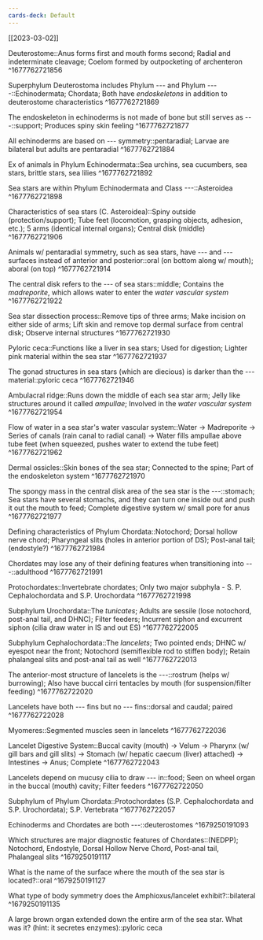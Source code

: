 ```yaml
---
cards-deck: Default
---
```


[[2023-03-02]]

Deuterostome::Anus forms first and mouth forms second; Radial and indeterminate cleavage; Coelom formed by outpocketing of archenteron
^1677762721856

Superphylum Deuterostoma includes Phylum --- and Phylum ----::Echinodermata; Chordata; Both have *endoskeletons* in addition to deuterostome characteristics
^1677762721869

The endoskeleton in echinoderms is not made of bone but still serves as ---::support; Produces spiny skin feeling
^1677762721877

All echinoderms are based on --- symmetry::pentaradial; Larvae are bilateral but adults are pentaradial
^1677762721884

Ex of animals in Phylum Echinodermata::Sea urchins, sea cucumbers, sea stars, brittle stars, sea lilies
^1677762721892

Sea stars are within Phylum Echinodermata and Class ---::Asteroidea
^1677762721898

Characteristics of sea stars (C. Asteroidea)::Spiny outside (protection/support); Tube feet (locomotion, grasping objects, adhesion, etc.); 5 arms (identical internal organs); Central disk (middle)
^1677762721906

Animals w/ pentaradial symmetry, such as sea stars, have --- and --- surfaces instead of anterior and posterior::oral (on bottom along w/ mouth); aboral (on top)
^1677762721914

The central disk refers to the --- of sea stars::middle; Contains the *madreporite*, which allows water to enter the *water vascular system*
^1677762721922

Sea star dissection process::Remove tips of three arms; Make incision on either side of arms; Lift skin and remove top dermal surface from central disk; Observe internal structures
^1677762721930

Pyloric ceca::Functions like a liver in sea stars; Used for digestion; Lighter pink material within the sea star
^1677762721937

The gonad structures in sea stars (which are diecious) is darker than the --- material::pyloric ceca
^1677762721946

Ambulacral ridge::Runs down the middle of each sea star arm; Jelly like structures around it called *ampullae*; Involved in the *water vascular system*
^1677762721954

Flow of water in a sea star's water vascular system::Water -> Madreporite -> Series of canals (rain canal to radial canal) -> Water fills ampullae above tube feet (when squeezed, pushes water to extend the tube feet)
^1677762721962

Dermal ossicles::Skin bones of the sea star; Connected to the spine; Part of the endoskeleton system
^1677762721970

The spongy mass in the central disk area of the sea star is the ---::stomach; Sea stars have several stomachs, and they can turn one inside out and push it out the mouth to feed; Complete digestive system w/ small pore for anus
^1677762721977

Defining characteristics of Phylum Chordata::Notochord; Dorsal hollow nerve chord; Pharyngeal slits (holes in anterior portion of DS); Post-anal tail; (endostyle?)
^1677762721984

Chordates may lose any of their defining features when transitioning into ---::adulthood
^1677762721991

Protochordates::Invertebrate chordates; Only two major subphyla - S. P. Cephalochordata and S.P. Urochordata
^1677762721998

Subphylum Urochordata::The *tunicates*; Adults are sessile (lose notochord, post-anal tail, and DHNC); Filter feeders; Incurrent siphon and excurrent siphon (cilia draw water in IS and out ES)
^1677762722005

Subphylum Cephalochordata::The *lancelets*; Two pointed ends; DHNC w/ eyespot near the front; Notochord (semiflexible rod to stiffen body); Retain phalangeal slits and post-anal tail as well
^1677762722013

The anterior-most structure of lancelets is the ---::rostrum (helps w/ burrowing); Also have buccal cirri tentacles by mouth (for suspension/filter feeding)
^1677762722020

Lancelets have both --- fins but no --- fins::dorsal and caudal; paired
^1677762722028

Myomeres::Segmented muscles seen in lancelets
^1677762722036

Lancelet Digestive System::Buccal cavity (mouth) -> Velum -> Pharynx (w/ gill bars and gill slits) -> Stomach (w/ hepatic caecum (liver) attached) -> Intestines -> Anus; Complete
^1677762722043

Lancelets depend on mucusy cilia to draw --- in::food; Seen on wheel organ in the buccal (mouth) cavity; Filter feeders
^1677762722050

Subphylum of Phylum Chordata::Protochordates (S.P. Cephalochordata and S.P. Urochordata); S.P. Vertebrata
^1677762722057

Echinoderms and Chordates are both ---::deuterostomes
^1679250191093

Which structures are major diagnostic features of Chordates::(NEDPP); Notochord, Endostyle, Dorsal Hollow Nerve Chord, Post-anal tail, Phalangeal slits
^1679250191117

What is the name of the surface where the mouth of the sea star is located?::oral
^1679250191127

What type of body symmetry does the Amphioxus/lancelet exhibit?::bilateral
^1679250191135

A large brown organ extended down the entire arm of the sea star. What was it? (hint: it secretes enzymes)::pyloric ceca








